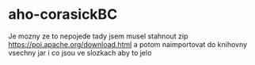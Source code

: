 # aho-corasickBC

Je mozny ze to nepojede tady jsem musel stahnout zip
https://poi.apache.org/download.html
a potom naimportovat do knihovny vsechny jar i co jsou ve slozkach aby to jelo
